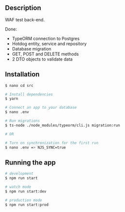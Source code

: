 ## Description

WAF test back-end. 

Done:
- TypeORM connection to Postgres
- Hotdog entity, service and repository
- Database migration
- GET, POST and DELETE methods
- 2 DTO objects to validate data

## Installation

```bash
$ nano cd src

# Install dependencies
$ yarn 

# Connect an app to your database
$ nano .env

# Run migrations
$ ts-node ./node_modules/typeorm/cli.js migration:run

# OR

# Turn on synchronization for the first run 
$ nano .env => NJS_SYNC=true

```

## Running the app

```bash
# development
$ npm run start

# watch mode
$ npm run start:dev

# production mode
$ npm run start:prod
```
